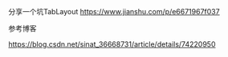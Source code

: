 分享一个坑TabLayout
https://www.jianshu.com/p/e6671967f037


参考博客

https://blog.csdn.net/sinat_36668731/article/details/74220950
